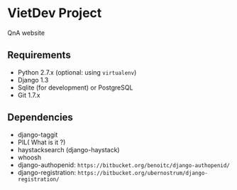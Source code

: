 # VietDev Project
QnA website

## Requirements
* Python 2.7.x (optional: using `virtualenv`)
* Django 1.3
* Sqlite (for development) or PostgreSQL
* Git 1.7.x

## Dependencies
* django-taggit
* PIL( What is it ?)
* haystacksearch (django-haystack)
* whoosh
* django-authopenid: `https://bitbucket.org/benoitc/django-authopenid/`
* django-registration: `https://bitbucket.org/ubernostrum/django-registration/`

